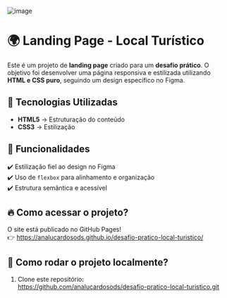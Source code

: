 ![image](https://github.com/user-attachments/assets/f74f5d6b-ce7a-4d18-8c12-61e33115f7ef)


# 🌍 Landing Page - Local Turístico  

Este é um projeto de **landing page** criado para um **desafio prático**. O objetivo foi desenvolver uma página responsiva e estilizada utilizando **HTML e CSS puro**, seguindo um design específico no Figma.

## 🚀 Tecnologias Utilizadas
- **HTML5** → Estruturação do conteúdo  
- **CSS3** → Estilização 

## 📌 Funcionalidades
✔️ Estilização fiel ao design no Figma  
✔️ Uso de `flexbox` para alinhamento e organização  
✔️ Estrutura semântica e acessível  

## 🔥 Como acessar o projeto?
O site está publicado no GitHub Pages!  
👉 https://analucardosods.github.io/desafio-pratico-local-turistico/

## 📂 Como rodar o projeto localmente?
1. Clone este repositório:  
https://github.com/analucardosods/desafio-pratico-local-turistico.git
